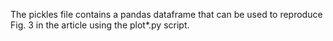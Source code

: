 The pickles file contains a pandas dataframe that can be used to reproduce Fig. 3 in the article using the plot*.py script. 

